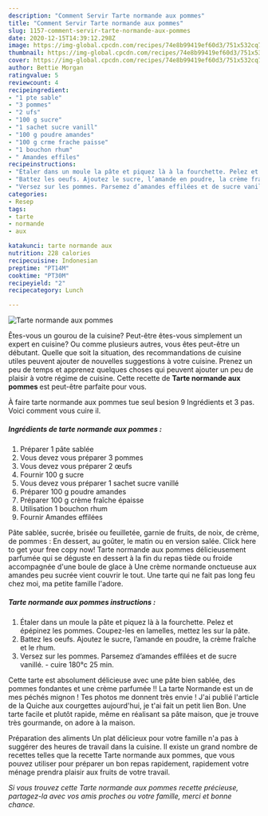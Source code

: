 ```yaml
---
description: "Comment Servir Tarte normande aux pommes"
title: "Comment Servir Tarte normande aux pommes"
slug: 1157-comment-servir-tarte-normande-aux-pommes
date: 2020-12-15T14:39:12.298Z
image: https://img-global.cpcdn.com/recipes/74e8b99419ef60d3/751x532cq70/tarte-normande-aux-pommes-photo-principale-de-la-recette.jpg
thumbnail: https://img-global.cpcdn.com/recipes/74e8b99419ef60d3/751x532cq70/tarte-normande-aux-pommes-photo-principale-de-la-recette.jpg
cover: https://img-global.cpcdn.com/recipes/74e8b99419ef60d3/751x532cq70/tarte-normande-aux-pommes-photo-principale-de-la-recette.jpg
author: Bettie Morgan
ratingvalue: 5
reviewcount: 4
recipeingredient:
- "1 pte sable"
- "3 pommes"
- "2 ufs"
- "100 g sucre"
- "1 sachet sucre vanill"
- "100 g poudre amandes"
- "100 g crme frache paisse"
- "1 bouchon rhum"
- " Amandes effiles"
recipeinstructions:
- "Étaler dans un moule la pâte et piquez là à la fourchette. Pelez et épépinez les pommes. Coupez-les en lamelles, mettez les sur la pâte."
- "Battez les oeufs. Ajoutez le sucre, l’amande en poudre, la crème fraîche et le rhum."
- "Versez sur les pommes. Parsemez d’amandes effilées et de sucre vanillé.  cuire 180°c 25 min."
categories:
- Resep
tags:
- tarte
- normande
- aux

katakunci: tarte normande aux 
nutrition: 228 calories
recipecuisine: Indonesian
preptime: "PT14M"
cooktime: "PT30M"
recipeyield: "2"
recipecategory: Lunch

---
```



![Tarte normande aux pommes](https://img-global.cpcdn.com/recipes/74e8b99419ef60d3/751x532cq70/tarte-normande-aux-pommes-photo-principale-de-la-recette.jpg)

Êtes-vous un gourou de la cuisine? Peut-être êtes-vous simplement un expert en cuisine? Ou comme plusieurs autres, vous êtes peut-être un débutant. Quelle que soit la situation, des recommandations de cuisine utiles peuvent ajouter de nouvelles suggestions à votre cuisine. Prenez un peu de temps et apprenez quelques choses qui peuvent ajouter un peu de plaisir à votre régime de cuisine. Cette recette de <strong> Tarte normande aux pommes </strong> est peut-être parfaite pour vous.

<!--inarticleads1-->

À faire tarte normande aux pommes tue seul besion 9 Ingrédients et 3 pas. Voici comment vous cuire il.

##### Ingrédients de tarte normande aux pommes :

1. Préparer 1 pâte sablée
1. Vous devez vous préparer 3 pommes
1. Vous devez vous préparer 2 œufs
1. Fournir 100 g sucre
1. Vous devez vous préparer 1 sachet sucre vanillé
1. Préparer 100 g poudre amandes
1. Préparer 100 g crème fraîche épaisse
1. Utilisation 1 bouchon rhum
1. Fournir  Amandes effilées


Pâte sablée, sucrée, brisée ou feuilletée, garnie de fruits, de noix, de crème, de pommes : En dessert, au goûter, le matin ou en version salée. Click here to get your free copy now! Tarte normande aux pommes délicieusement parfumée qui se déguste en dessert à la fin du repas tiède ou froide accompagnée d&#39;une boule de glace à Une crème normande onctueuse aux amandes peu sucrée vient couvrir le tout. Une tarte qui ne fait pas long feu chez moi, ma petite famille l&#39;adore. 

<!--inarticleads2-->

##### Tarte normande aux pommes instructions :

1. Étaler dans un moule la pâte et piquez là à la fourchette. Pelez et épépinez les pommes. Coupez-les en lamelles, mettez les sur la pâte.
1. Battez les oeufs. Ajoutez le sucre, l’amande en poudre, la crème fraîche et le rhum.
1. Versez sur les pommes. Parsemez d’amandes effilées et de sucre vanillé.  - cuire 180°c 25 min.


Cette tarte est absolument délicieuse avec une pâte bien sablée, des pommes fondantes et une crème parfumée !! La tarte Normande est un de mes péchés mignon ! Tes photos me donnent très envie ! J&#39;ai publié l&#39;article de la Quiche aux courgettes aujourd&#39;hui, je t&#39;ai fait un petit lien Bon. Une tarte facile et plutôt rapide, même en réalisant sa pâte maison, que je trouve très gourmande, on adore à la maison. 

<!--inarticleads1-->

<p>
Préparation des aliments Un plat délicieux pour votre famille n'a pas à suggérer des heures de travail dans la cuisine. Il existe un grand nombre de recettes telles que la recette Tarte normande aux pommes, que vous pouvez utiliser pour préparer un bon repas rapidement, rapidement votre ménage prendra plaisir aux fruits de votre travail.
</p>

<p>
<i>Si vous trouvez cette Tarte normande aux pommes recette précieuse, partagez-la avec vos amis proches ou votre famille, merci et bonne chance.</i>
</p>
